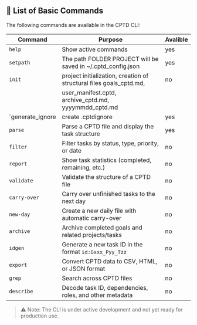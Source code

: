 ## 🔹 List of Basic Commands

The following commands are available in the CPTD CLI:

| Command           | Purpose                                                                 | Avalible |
|--------------     |-------------------------------------------------------------------------|----------|
| `help`            | Show active commands                                                    |  yes     |
| `setpath`         | The path FOLDER PROJECT will be saved in ~/.cptd_config.json            |  yes     |
| `init`            | project initialization, creation of structural files goals_cptd.md,     |  no      |
|                   | user_manifest.cptd, archive_cptd.md, yyyymmdd_cptd.md                   |          |
| `generate_ignore  | create .cptdignore                                                      |  yes     |
| `parse`           | Parse a CPTD file and display the task structure                        |  yes     |
| `filter`          | Filter tasks by status, type, priority, or date                         |  no      |
| `report`          | Show task statistics (completed, remaining, etc.)                       |  no      |
| `validate`        | Validate the structure of a CPTD file                                   |  no      |
| `carry-over`      | Carry over unfinished tasks to the next day                             |  no      |
| `new-day`         | Create a new daily file with automatic carry-over                       |  no      |
| `archive`         | Archive completed goals and related projects/tasks                      |  no      |
| `idgen`           | Generate a new task ID in the format `id:Gxxx_Pyy_Tzz`                  |  no      |
| `export`          | Convert CPTD data to CSV, HTML, or JSON format                          |  no      |
| `grep`            | Search across CPTD files                                                |  no      |
| `describe`        | Decode task ID, dependencies, roles, and other metadata                 |  no      |

> ⚠️ Note: The CLI is under active development and not yet ready for production use.
